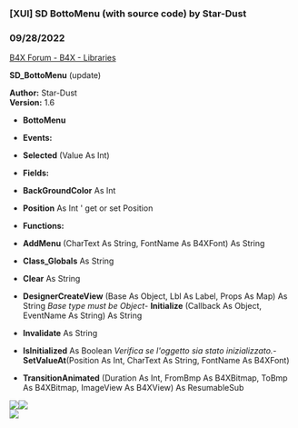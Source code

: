 ###  [XUI] SD BottoMenu (with source code) by Star-Dust
### 09/28/2022
[B4X Forum - B4X - Libraries](https://www.b4x.com/android/forum/threads/102992/)

**SD\_BottoMenu** (update)  
  
**Author:** Star-Dust  
**Version:** 1.6  

- **BottoMenu**

- **Events:**

- **Selected** (Value As Int)

- **Fields:**

- **BackGroundColor** As Int
- **Position** As Int
' get or set Position
- **Functions:**

- **AddMenu** (CharText As String, FontName As B4XFont) As String
- **Class\_Globals** As String
- **Clear** As String
- **DesignerCreateView** (Base As Object, Lbl As Label, Props As Map) As String
*Base type must be Object*- **Initialize** (Callback As Object, EventName As String) As String
- **Invalidate** As String
- **IsInitialized** As Boolean
*Verifica se l'oggetto sia stato inizializzato.*- **SetValueAt**(Position As Int, CharText As String, FontName As B4XFont)
- **TransitionAnimated** (Duration As Int, FromBmp As B4XBitmap, ToBmp As B4XBitmap, ImageView As B4XView) As ResumableSub

![](https://www.b4x.com/android/forum/attachments/77609)![](https://www.b4x.com/android/forum/attachments/77610)  
![](https://www.b4x.com/android/forum/attachments/78061)